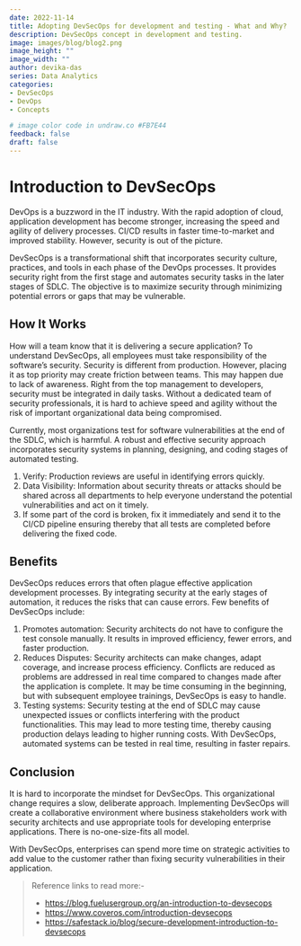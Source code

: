 ```yaml
---
date: 2022-11-14
title: Adopting DevSecOps for development and testing - What and Why?
description: DevSecOps concept in development and testing.
image: images/blog/blog2.png
image_height: ""
image_width: ""
author: devika-das
series: Data Analytics
categories:
- DevSecOps
- DevOps
- Concepts

# image color code in undraw.co #FB7E44 
feedback: false
draft: false
---
```


# Introduction to DevSecOps

DevOps is a buzzword in the IT industry. With the rapid adoption of cloud, application development has become stronger, increasing the speed and agility of delivery processes. CI/CD results in faster time-to-market and improved stability. However, security is out of the picture.  

DevSecOps is a transformational shift that incorporates security culture, practices, and tools in each phase of the DevOps processes. It provides security right from the first stage and automates security tasks in the later stages of SDLC. The objective is to maximize security through minimizing potential errors or gaps that may be vulnerable. 


## How It Works 
How will a team know that it is delivering a secure application? To understand DevSecOps, all employees must take responsibility of the software’s security. Security is different from production. However, placing it as top priority may create friction between teams. This may happen due to lack of awareness. Right from the top management to developers, security must be integrated in daily tasks. Without a dedicated team of security professionals, it is hard to achieve speed and agility without the risk of important organizational data being compromised. 

Currently, most organizations test for software vulnerabilities at the end of the SDLC, which is harmful. A robust and effective security approach incorporates security systems in planning, designing, and coding stages of automated testing. 

1. Verify: Production reviews are useful in identifying errors quickly. 
2. Data Visibility: Information about security threats or attacks should be shared across all departments to help everyone understand the potential vulnerabilities and act on it timely. 
3. If some part of the cord is broken, fix it immediately and send it to the CI/CD pipeline ensuring thereby that all tests are completed before delivering the fixed code. 


## Benefits 
DevSecOps reduces errors that often plague effective application development processes. By integrating security at the early stages of automation, it reduces the risks that can cause errors. Few benefits of DevSecOps include:

1. Promotes automation:  Security architects do not have to configure the test console manually. It results in improved efficiency, fewer errors, and faster production. 
2. Reduces Disputes: Security architects can make changes, adapt coverage, and increase process efficiency. Conflicts are reduced as problems are addressed in real time compared to changes made after the application is complete. It may be time consuming in the beginning, but with subsequent employee trainings, DevSecOps is easy to handle. 
3. Testing systems: Security testing at the end of SDLC may cause unexpected issues or conflicts interfering with the product functionalities. This may lead to more testing time, thereby causing production delays leading to higher running costs. With DevSecOps, automated systems can be tested in real time, resulting in faster repairs. 


## Conclusion
It is hard to incorporate the mindset for DevSecOps. This organizational change requires a slow, deliberate approach. Implementing DevSecOps will create a collaborative environment where business stakeholders work with security architects and use appropriate tools for developing enterprise applications. There is no-one-size-fits all model. 

With DevSecOps, enterprises can spend more time on strategic activities to add value to the customer rather than fixing security vulnerabilities in their application. 

>Reference links to read more:-
> - <https://blog.fuelusergroup.org/an-introduction-to-devsecops>
> - <https://www.coveros.com/introduction-devsecops>
> - <https://safestack.io/blog/secure-development-introduction-to-devsecops>


